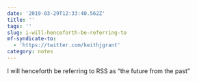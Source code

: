```yaml
---
date: '2019-03-29T12:33:40.562Z'
title: ''
tags: ''
slug: i-will-henceforth-be-referring-to
mf-syndicate-to:
  - 'https://twitter.com/keithjgrant'
category: notes
---
```

I will henceforth be referring to RSS as “the future from the past”
